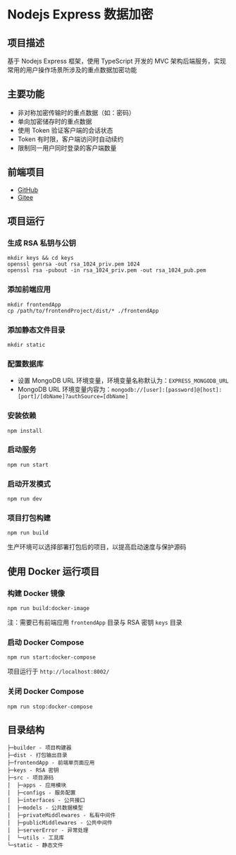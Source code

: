 # Nodejs Express 数据加密

## 项目描述

基于 Nodejs Express 框架，使用 TypeScript 开发的 MVC 架构后端服务，实现常用的用户操作场景所涉及的重点数据加密功能

## 主要功能

- 非对称加密传输时的重点数据（如：密码）
- 单向加密储存时的重点数据
- 使用 Token 验证客户端的会话状态
- Token 有时限，客户端访问时自动续约
- 限制同一用户同时登录的客户端数量

## 前端项目

- [GitHub](https://github.com/RuixeWolf/vue-data-encryption)
- [Gitee](https://gitee.com/RuixeWolf/vue-data-encryption)

## 项目运行

### 生成 RSA 私钥与公钥

```shell
mkdir keys && cd keys
openssl genrsa -out rsa_1024_priv.pem 1024
openssl rsa -pubout -in rsa_1024_priv.pem -out rsa_1024_pub.pem
```

### 添加前端应用

```shell
mkdir frontendApp
cp /path/to/frontendProject/dist/* ./frontendApp
```

### 添加静态文件目录

```shell
mkdir static
```

### 配置数据库

- 设置 MongoDB URL 环境变量，环境变量名称默认为：`EXPRESS_MONGODB_URL`
- MongoDB URL 环境变量内容为：`mongodb://[user]:[password]@[host]:[port]/[dbName]?authSource=[dbName]`

### 安装依赖

```shell
npm install
```

### 启动服务

```shell
npm run start
```

### 启动开发模式

```shell
npm run dev
```

### 项目打包构建

```shell
npm run build
```

生产环境可以选择部署打包后的项目，以提高启动速度与保护源码

## 使用 Docker 运行项目

### 构建 Docker 镜像

```shell
npm run build:docker-image
```

注：需要已有前端应用 `frontendApp` 目录与 RSA 密钥 `keys` 目录

### 启动 Docker Compose

```shell
npm run start:docker-compose
```

项目运行于 `http://localhost:8002/`

### 关闭 Docker Compose

```shell
npm run stop:docker-compose
```

## 目录结构

```
├─builder - 项目构建器
├─dist - 打包输出目录
├─frontendApp - 前端单页面应用
├─keys - RSA 密钥
├─src - 项目源码
│  ├─apps - 应用模块
│  ├─configs - 服务配置
│  ├─interfaces - 公共接口
│  ├─models - 公共数据模型
│  ├─privateMiddlewares - 私有中间件
│  ├─publicMiddlewares - 公共中间件
│  ├─serverError - 异常处理
│  └─utils - 工具库
└─static - 静态文件
```
